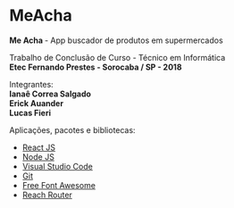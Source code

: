 ﻿# MeAcha
<b> Me Acha </b> - App buscador de produtos em supermercados

Trabalho de Conclusão de Curso - Técnico em Informática
<br>
<b> Etec Fernando Prestes - Sorocaba / SP - 2018 </b>

Integrantes:
<br>
<b>Ianaê Correa Salgado<br>
   Erick Auander<br>
   Lucas Fieri <br>
</b>

Aplicações, pacotes e bibliotecas:
<br> 
<ul>
   <li><a href="https://reactjs.org/">React JS</a></li>
   <li><a href="https://nodejs.org/en/">Node JS</a></li>
   <li><a href="https://code.visualstudio.com/">Visual Studio Code</a></li>
   <li><a href="https://git-scm.com/">Git</a></li>
   <li><a href="https://fontawesome.com/">Free Font Awesome</a></li>
   <li><a href="https://reach.tech/router">Reach Router</a></li>
</ul>
